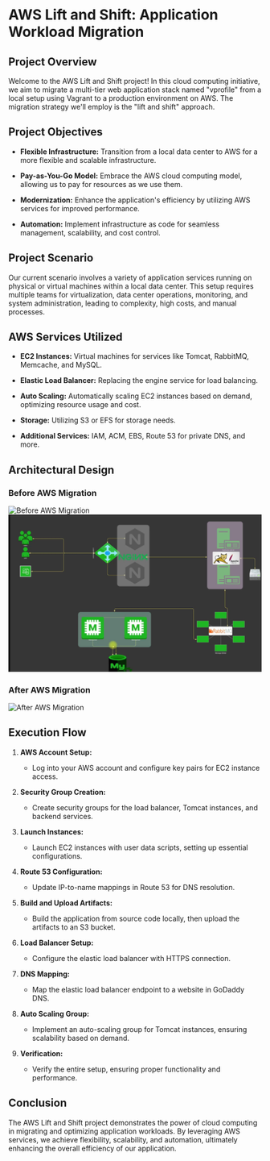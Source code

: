 # AWS Lift and Shift: Application Workload Migration

## Project Overview

Welcome to the AWS Lift and Shift project! In this cloud computing initiative, we aim to migrate a multi-tier web application stack named "vprofile" from a local setup using Vagrant to a production environment on AWS. The migration strategy we'll employ is the "lift and shift" approach.

## Project Objectives

- **Flexible Infrastructure:** Transition from a local data center to AWS for a more flexible and scalable infrastructure.
  
- **Pay-as-You-Go Model:** Embrace the AWS cloud computing model, allowing us to pay for resources as we use them.

- **Modernization:** Enhance the application's efficiency by utilizing AWS services for improved performance.

- **Automation:** Implement infrastructure as code for seamless management, scalability, and cost control.

## Project Scenario

Our current scenario involves a variety of application services running on physical or virtual machines within a local data center. This setup requires multiple teams for virtualization, data center operations, monitoring, and system administration, leading to complexity, high costs, and manual processes.

## AWS Services Utilized

- **EC2 Instances:** Virtual machines for services like Tomcat, RabbitMQ, Memcache, and MySQL.
  
- **Elastic Load Balancer:** Replacing the engine service for load balancing.
  
- **Auto Scaling:** Automatically scaling EC2 instances based on demand, optimizing resource usage and cost.

- **Storage:** Utilizing S3 or EFS for storage needs.

- **Additional Services:** IAM, ACM, EBS, Route 53 for private DNS, and more.

## Architectural Design

### Before AWS Migration
![Before AWS Migration](link_to_before_migration_diagram)
![Alt text](image.png)

### After AWS Migration
![After AWS Migration](link_to_after_migration_diagram)

## Execution Flow

1. **AWS Account Setup:**
   - Log into your AWS account and configure key pairs for EC2 instance access.

2. **Security Group Creation:**
   - Create security groups for the load balancer, Tomcat instances, and backend services.

3. **Launch Instances:**
   - Launch EC2 instances with user data scripts, setting up essential configurations.

4. **Route 53 Configuration:**
   - Update IP-to-name mappings in Route 53 for DNS resolution.

5. **Build and Upload Artifacts:**
   - Build the application from source code locally, then upload the artifacts to an S3 bucket.

6. **Load Balancer Setup:**
   - Configure the elastic load balancer with HTTPS connection.

7. **DNS Mapping:**
   - Map the elastic load balancer endpoint to a website in GoDaddy DNS.

8. **Auto Scaling Group:**
   - Implement an auto-scaling group for Tomcat instances, ensuring scalability based on demand.

9. **Verification:**
   - Verify the entire setup, ensuring proper functionality and performance.


## Conclusion

The AWS Lift and Shift project demonstrates the power of cloud computing in migrating and optimizing application workloads. By leveraging AWS services, we achieve flexibility, scalability, and automation, ultimately enhancing the overall efficiency of our application.

